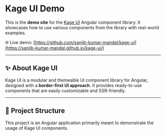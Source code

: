 # Kage UI Demo

This is the **demo site** for the [Kage UI](https://github.com/sanjib-kumar-mandal/kage-ui) Angular component library. It showcases how to use various components from the library with real-world examples.

🌐 Live demo: [https://github.com/sanjib-kumar-mandal/kage-ui](https://sanjib-kumar-mandal.github.io/kage-ui/)

---

## ✨ About Kage UI

Kage UI is a modular and themeable UI component library for Angular, designed with a **border-first UI approach**. It provides ready-to-use components that are easily customizable and SSR-friendly.

---

## 📁 Project Structure

This project is an Angular application primarily meant to demonstrate the usage of Kage UI components.
